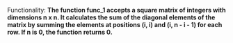 Functionality: **The function func_1 accepts a square matrix of integers with dimensions n x n. It calculates the sum of the diagonal elements of the matrix by summing the elements at positions (i, i) and (i, n - i - 1) for each row. If n is 0, the function returns 0.**